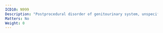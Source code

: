 ```yaml
---
ICD10: N999
Description: "Postprocedural disorder of genitourinary system, unspecified"
Matters: No
Weight: 0
---
```



